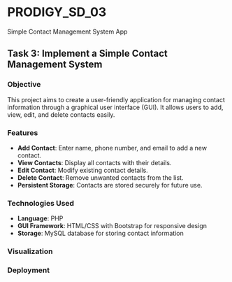# PRODIGY_SD_03
Simple Contact Management System App

## Task 3: Implement a Simple Contact Management System

### Objective
This project aims to create a user-friendly application for managing contact information through a graphical user interface (GUI). It allows users to add, view, edit, and delete contacts easily.

### Features
- **Add Contact**: Enter name, phone number, and email to add a new contact.
- **View Contacts**: Display all contacts with their details.
- **Edit Contact**: Modify existing contact details.
- **Delete Contact**: Remove unwanted contacts from the list.
- **Persistent Storage**: Contacts are stored securely for future use.

### Technologies Used
- **Language**: PHP
- **GUI Framework**: HTML/CSS with Bootstrap for responsive design
- **Storage**: MySQL database for storing contact information

### Visualization

### Deployment
